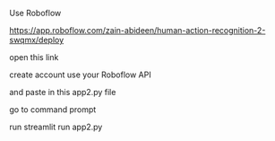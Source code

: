 Use Roboflow 

https://app.roboflow.com/zain-abideen/human-action-recognition-2-swqmx/deploy

open this link 

create account use your Roboflow API 


and paste in this app2.py file

go to command prompt 

run streamlit run app2.py

